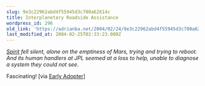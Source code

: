 ```yaml
---
slug: 9e3c22962abd4f55945d3c700a62614c
title: Interplanetary Roadside Assistance
wordpress_id: 296
old_link: 'https://adrianba.net/2004/02/24/9e3c22962abd4f55945d3c700a62614c/'
last_modified_at: 2004-02-25T02:33:23.000Z
---
```


_[Spirit](http://www.eetimes.com/sys/news/OEG20040220S0046)
fell silent, alone on the emptiness of Mars, trying and trying to
reboot. And its human handlers at JPL seemed at a loss to help,
unable to diagnose a system they could not see._

Fascinating! [via
[Early
Adopter](http://radio.weblogs.com/0117167/2004/02/23.html#a583)]
